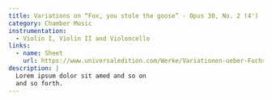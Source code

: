 ```yaml
---
title: Variations on “Fox, you stole the goose” - Opus 30, No. 2 (4')
category: Chamber Music
instrumentation:
  - Violin I, Violin II and Violoncello
links:
  - name: Sheet
    url: https://www.universaledition.com/Werke/Variationen-ueber-Fuchs-du-hast-die-Gans-gestohlen/P0212299
description: |
  Lorem ipsum dolor sit amed and so on
  and so forth.
---
```

